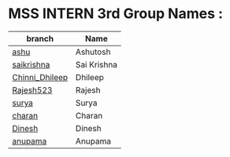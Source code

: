 # MSS INTERN 3rd Group Names :

| branch | Name |
| ----------- | ----------- |
|  [ashu](https://github.com/mssinternthree/mssintern/tree/ashu) | Ashutosh |
| [saikrishna](https://github.com/mssinternthree/mssintern/tree/saikrishna) | Sai Krishna |
| [Chinni_Dhileep](https://github.com/mssinternthree/mssintern/tree/Chinni_Dhileep) | Dhileep |
| [Rajesh523](https://github.com/mssinternthree/mssintern/tree/Rajesh523) | Rajesh |
| [surya](https://github.com/mssinternthree/mssintern/tree/surya) | Surya |
| [charan](https://github.com/mssinternthree/mssintern/tree/charan) | Charan |
| [Dinesh](https://github.com/mssinternthree/mssintern/tree/charan) | Dinesh |
| [anupama](https://github.com/mssinternthree/mssintern/tree/charan) | Anupama |

